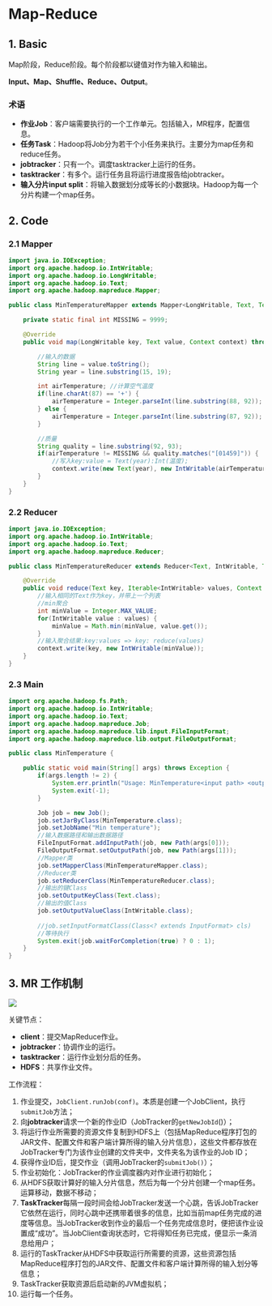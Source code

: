 # Map-Reduce

## 1. Basic

Map阶段，Reduce阶段。每个阶段都以键值对作为输入和输出。

**Input、Map、Shuffle、Reduce、Output**。

### 术语

* **作业Job**：客户端需要执行的一个工作单元。包括输入，MR程序，配置信息。 
* **任务Task**：Hadoop将Job分为若干个小任务来执行。主要分为map任务和reduce任务。 
* **jobtracker**：只有一个。调度tasktracker上运行的任务。 
* **tasktracker**：有多个。运行任务且将运行进度报告给jobtracker。 
* **输入分片input split**：将输入数据划分成等长的小数据块。Hadoop为每一个分片构建一个map任务。

## 2. Code

### 2.1 Mapper

```java
import java.io.IOException;
import org.apache.hadoop.io.IntWritable;
import org.apache.hadoop.io.LongWritable;
import org.apache.hadoop.io.Text;
import org.apache.hadoop.mapreduce.Mapper;

public class MinTemperatureMapper extends Mapper<LongWritable, Text, Text, IntWritable>{

    private static final int MISSING = 9999;

    @Override 
    public void map(LongWritable key, Text value, Context context) throws IOException, InterruptedException {

        //输入的数据
        String line = value.toString();
        String year = line.substring(15, 19);

        int airTemperature; //计算空气温度
        if(line.charAt(87) == '+') {
            airTemperature = Integer.parseInt(line.substring(88, 92));
        } else {
            airTemperature = Integer.parseInt(line.substring(87, 92));
        }

        //质量
        String quality = line.substring(92, 93);
        if(airTemperature != MISSING && quality.matches("[01459]")) {
            //写入key:value = Text(year):Int(温度);
            context.write(new Text(year), new IntWritable(airTemperature));
        }
    }
}
```

### 2.2 Reducer

```java
import java.io.IOException;
import org.apache.hadoop.io.IntWritable;
import org.apache.hadoop.io.Text;
import org.apache.hadoop.mapreduce.Reducer;

public class MinTemperatureReducer extends Reducer<Text, IntWritable, Text, IntWritable> {

    @Override
    public void reduce(Text key, Iterable<IntWritable> values, Context context) throws IOException, InterruptedException {
        //输入相同的Text作为key，并带上一个列表
        //min聚合
        int minValue = Integer.MAX_VALUE;
        for(IntWritable value : values) {
            minValue = Math.min(minValue, value.get());
        }
        //输入聚合结果:key:values => key: reduce(values)
        context.write(key, new IntWritable(minValue));
    }
}
```

### 2.3 Main

```java
import org.apache.hadoop.fs.Path;
import org.apache.hadoop.io.IntWritable;
import org.apache.hadoop.io.Text;
import org.apache.hadoop.mapreduce.Job;
import org.apache.hadoop.mapreduce.lib.input.FileInputFormat;
import org.apache.hadoop.mapreduce.lib.output.FileOutputFormat;

public class MinTemperature {

    public static void main(String[] args) throws Exception {
        if(args.length != 2) {
            System.err.println("Usage: MinTemperature<input path> <output path>");
            System.exit(-1);
        }

        Job job = new Job();
        job.setJarByClass(MinTemperature.class);
        job.setJobName("Min temperature");
        //输入数据路径和输出数据路径
        FileInputFormat.addInputPath(job, new Path(args[0]));
        FileOutputFormat.setOutputPath(job, new Path(args[1]));
        //Mapper类
        job.setMapperClass(MinTemperatureMapper.class);
        //Reducer类
        job.setReducerClass(MinTemperatureReducer.class);
        //输出的键Class
        job.setOutputKeyClass(Text.class);
        //输出的值Class
        job.setOutputValueClass(IntWritable.class);
        
        //job.setInputFormatClass(Class<? extends InputFormat> cls)
        //等待执行
        System.exit(job.waitForCompletion(true) ? 0 : 1);
    }
}
```

## 3. MR 工作机制

![](../../../.gitbook/assets/hd5.png)

关键节点：

* **client**：提交MapReduce作业。
* **jobtracker**：协调作业的运行。
* **tasktracker**：运行作业划分后的任务。
* **HDFS**：共享作业文件。

工作流程：

1. 作业提交，`JobClient.runJob(conf)`。本质是创建一个JobClient，执行`submitJob`方法；
2. 向**jobtracker**请求一个新的作业ID（JobTracker的`getNewJobId`\(\)）；
3. 将运行作业所需要的资源文件复制到HDFS上（包括MapReduce程序打包的JAR文件、配置文件和客户端计算所得的输入分片信息），这些文件都存放在JobTracker专门为该作业创建的文件夹中，文件夹名为该作业的Job ID；
4. 获得作业ID后，提交作业（调用JobTracker的`submitJob()`）；
5. 作业初始化：JobTracker的作业调度器内对作业进行初始化；
6. 从HDFS获取计算好的输入分片信息，然后为每一个分片创建一个map任务。运算移动，数据不移动；
7. **TaskTracker**每隔一段时间会给JobTracker发送一个心跳，告诉JobTracker它依然在运行，同时心跳中还携带着很多的信息，比如当前map任务完成的进度等信息。当JobTracker收到作业的最后一个任务完成信息时，便把该作业设置成“成功”。当JobClient查询状态时，它将得知任务已完成，便显示一条消息给用户；
8. 运行的TaskTracker从HDFS中获取运行所需要的资源，这些资源包括MapReduce程序打包的JAR文件、配置文件和客户端计算所得的输入划分等信息；
9. TaskTracker获取资源后启动新的JVM虚拟机；
10. 运行每一个任务。

